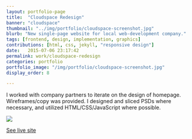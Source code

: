 ```yaml
---
layout: portfolio-page
title:  "Cloudspace Redesign"
banner: "cloudspace"
thumbnail: "../img/portfolio/cloudspace-screenshot.jpg"
blurb: "New single-page website for local web-development company."
tags: [frontend, design, implementation, graphics]
contributions: [html, css, jekyll, "responsive design"]
date:   2015-07-06 23:17:42
permalink: work/cloudspace-redesign
categories: portfolio
portfolio_image: "/img/portfolio/cloudspace-screenshot.jpg"
display_order: 8

---
```


I worked with company partners to iterate on the design of homepage. Wireframes/copy was provided. I designed and sliced PSDs where necessary, and utilized HTML/CSS/JavaScript where possible.

<div class="portfolio-image wide">
	<img src="http://keeganberry.com/img/portfolio/cloudspace-screenshot.jpg" />
</div>

<a href="http://cloudspace.com" class="link-icon cta-link">See live site</a>
